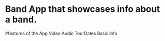 # Band App  that showcases info about a band.
 
   #features of the App
   Video 
   Audio
   TourDates
   Basic Info
